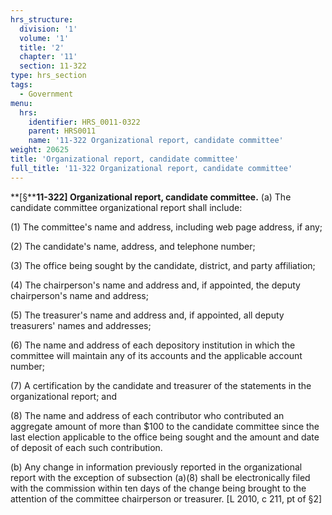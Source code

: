```yaml
---
hrs_structure:
  division: '1'
  volume: '1'
  title: '2'
  chapter: '11'
  section: 11-322
type: hrs_section
tags:
  - Government
menu:
  hrs:
    identifier: HRS_0011-0322
    parent: HRS0011
    name: '11-322 Organizational report, candidate committee'
weight: 20625
title: 'Organizational report, candidate committee'
full_title: '11-322 Organizational report, candidate committee'
---
```

**[§****11-322] Organizational report, candidate committee.** (a) The candidate committee organizational report shall include:

(1) The committee's name and address, including web page address, if any;

(2) The candidate's name, address, and telephone number;

(3) The office being sought by the candidate, district, and party affiliation;

(4) The chairperson's name and address and, if appointed, the deputy chairperson's name and address;

(5) The treasurer's name and address and, if appointed, all deputy treasurers' names and addresses;

(6) The name and address of each depository institution in which the committee will maintain any of its accounts and the applicable account number;

(7) A certification by the candidate and treasurer of the statements in the organizational report; and

(8) The name and address of each contributor who contributed an aggregate amount of more than $100 to the candidate committee since the last election applicable to the office being sought and the amount and date of deposit of each such contribution.

(b) Any change in information previously reported in the organizational report with the exception of subsection (a)(8) shall be electronically filed with the commission within ten days of the change being brought to the attention of the committee chairperson or treasurer. [L 2010, c 211, pt of §2]
